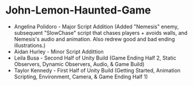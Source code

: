 # John-Lemon-Haunted-Game
- Angelina Polidoro - Major Script Addition (Added "Nemesis" enemy, subsequent "SlowChase" script that chases players + avoids walls, and Nemesis's audio and animation. Also redrew good and bad ending illustrations.)
- Aidan Hurley - Minor Script Addittion
- Leila Busa - Second Half of Unity Build (Game Ending Half 2, Static Observers, Dynamic Observers, Audio, & Game Build)
- Taylor Kennedy - First Half of Unity Build (Getting Started, Animation Scripting, Environment, Camera, & Game Ending Half 1)
